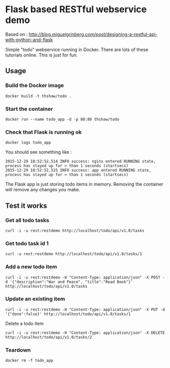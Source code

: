 # Flask based RESTful webservice demo 

Based on : http://blog.miguelgrinberg.com/post/designing-a-restful-api-with-python-and-flask

Simple "todo" webservice running in Docker.  There are lots of these tutorials online.  This is just for fun.

## Usage 

### Build the Docker image 
```
docker build -t thshaw/todo .
```
### Start the container
```
docker run --name todo_app -d -p 80:80 thshaw/todo
```

### Check that Flask is running ok
```
docker logs todo_app 
```

You should see something like :
```
2015-12-29 18:52:52,514 INFO success: nginx entered RUNNING state, process has stayed up for > than 1 seconds (startsecs)
2015-12-29 18:52:52,515 INFO success: app entered RUNNING state, process has stayed up for > than 1 seconds (startsecs)
```

The Flask app is just storing todo items in memory.  Removing the container will remove any changes you make.

## Test it works 

### Get all todo tasks
```
curl -i -u rest:restdemo http://localhost/todo/api/v1.0/tasks
```

### Get todo task id 1
```
curl -u rest:restdemo http://localhost/todo/api/v1.0/tasks/1
```

### Add a new todo item 
```
curl -i -u rest:restdemo -H "Content-Type: application/json" -X POST -d '{"description":"War and Peace", "title":"Read Book"}' http://localhost/todo/api/v1.0/tasks
```
### Update an existing item
```
curl -i -u rest:restdemo -H "Content-Type: application/json" -X PUT -d '{"done":false}' http://localhost/todo/api/v1.0/tasks/1
```

Delete a todo item 
```
curl -i -u rest:restdemo -H "Content-Type: application/json" -X DELETE http://localhost/todo/api/v1.0/tasks/2
```

### Teardown
```
docker rm -f todo_app
```
